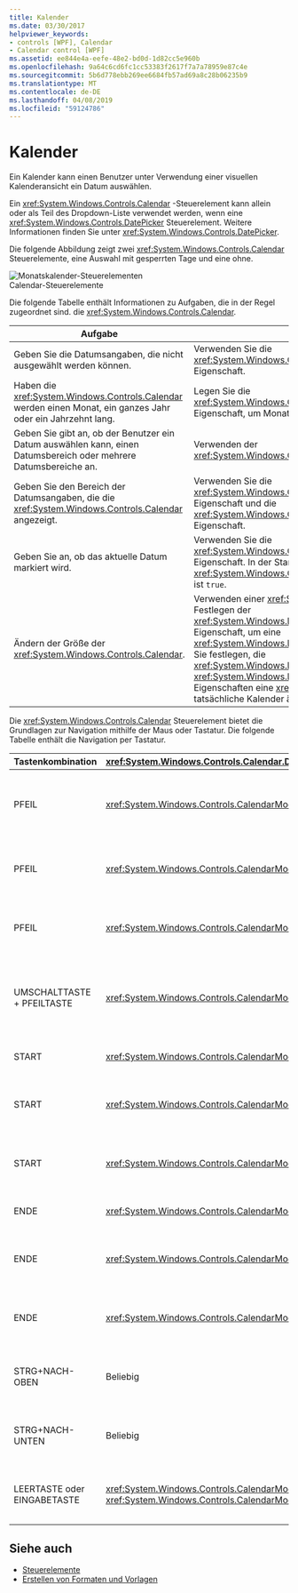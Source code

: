 ```yaml
---
title: Kalender
ms.date: 03/30/2017
helpviewer_keywords:
- controls [WPF], Calendar
- Calendar control [WPF]
ms.assetid: ee844e4a-eefe-48e2-bd0d-1d82cc5e960b
ms.openlocfilehash: 9a64c6cd6fc1cc53383f2617f7a7a78959e87c4e
ms.sourcegitcommit: 5b6d778ebb269ee6684fb57ad69a8c28b06235b9
ms.translationtype: MT
ms.contentlocale: de-DE
ms.lasthandoff: 04/08/2019
ms.locfileid: "59124786"
---
```

# <a name="calendar"></a>Kalender
Ein Kalender kann einen Benutzer unter Verwendung einer visuellen Kalenderansicht ein Datum auswählen.  
  
 Ein <xref:System.Windows.Controls.Calendar> -Steuerelement kann allein oder als Teil des Dropdown-Liste verwendet werden, wenn eine <xref:System.Windows.Controls.DatePicker> Steuerelement. Weitere Informationen finden Sie unter <xref:System.Windows.Controls.DatePicker>.  
  
 Die folgende Abbildung zeigt zwei <xref:System.Windows.Controls.Calendar> Steuerelemente, eine Auswahl mit gesperrten Tage und eine ohne.  
  
 ![Monatskalender-Steuerelementen](./media/ndp-calendarcontrols.png "NDP_CalendarControls")  
Calendar-Steuerelemente  
  
 Die folgende Tabelle enthält Informationen zu Aufgaben, die in der Regel zugeordnet sind. die <xref:System.Windows.Controls.Calendar>.  
  
|Aufgabe|Implementierung|  
|----------|--------------------|  
|Geben Sie die Datumsangaben, die nicht ausgewählt werden können.|Verwenden Sie die <xref:System.Windows.Controls.Calendar.BlackoutDates%2A>-Eigenschaft.|  
|Haben die <xref:System.Windows.Controls.Calendar> werden einen Monat, ein ganzes Jahr oder ein Jahrzehnt lang.|Legen Sie die <xref:System.Windows.Controls.Calendar.DisplayMode%2A> Eigenschaft, um Monat, Jahr oder Jahrzehnt.|  
|Geben Sie gibt an, ob der Benutzer ein Datum auswählen kann, einen Datumsbereich oder mehrere Datumsbereiche an.|Verwenden der <xref:System.Windows.Controls.Calendar.SelectionMode%2A>.|  
|Geben Sie den Bereich der Datumsangaben, die die <xref:System.Windows.Controls.Calendar> angezeigt.|Verwenden Sie die <xref:System.Windows.Controls.Calendar.DisplayDateStart%2A>-Eigenschaft und die <xref:System.Windows.Controls.Calendar.DisplayDateEnd%2A>-Eigenschaft.|  
|Geben Sie an, ob das aktuelle Datum markiert wird.|Verwenden Sie die <xref:System.Windows.Controls.Calendar.IsTodayHighlighted%2A>-Eigenschaft. In der Standardeinstellung <xref:System.Windows.Controls.Calendar.IsTodayHighlighted%2A> ist `true`.|  
|Ändern der Größe der <xref:System.Windows.Controls.Calendar>.|Verwenden einer <xref:System.Windows.Controls.Viewbox> oder Festlegen der <xref:System.Windows.FrameworkElement.LayoutTransform%2A> Eigenschaft, um eine <xref:System.Windows.Media.ScaleTransform>. Beachten Sie, dass Sie festlegen, die <xref:System.Windows.FrameworkElement.Width%2A> und <xref:System.Windows.FrameworkElement.Height%2A> Eigenschaften eine <xref:System.Windows.Controls.Calendar>, der tatsächliche Kalender ändert sich nicht auf seine Größe.|  
  
 Die <xref:System.Windows.Controls.Calendar> Steuerelement bietet die Grundlagen zur Navigation mithilfe der Maus oder Tastatur. Die folgende Tabelle enthält die Navigation per Tastatur.  
  
|Tastenkombination|<xref:System.Windows.Controls.Calendar.DisplayMode%2A>|Aktion|  
|---------------------|-----------------------------------------------------------------------------------------------------------------------------------------------------------|------------|  
|PFEIL|<xref:System.Windows.Controls.CalendarMode.Month>|Änderungen der <xref:System.Windows.Controls.Calendar.SelectedDate%2A> Eigenschaft Wenn die <xref:System.Windows.Controls.Calendar.SelectionMode%2A> Eigenschaft ist nicht festgelegt, um <xref:System.Windows.Controls.CalendarSelectionMode.None>.|  
|PFEIL|<xref:System.Windows.Controls.CalendarMode.Year>|Ändert den Monat des der <xref:System.Windows.Controls.Calendar.DisplayDate%2A> Eigenschaft. Beachten Sie, dass die <xref:System.Windows.Controls.Calendar.SelectedDate%2A> wird nicht geändert.|  
|PFEIL|<xref:System.Windows.Controls.CalendarMode.Decade>|Ändert das Jahr des der <xref:System.Windows.Controls.Calendar.DisplayDate%2A>. Beachten Sie, dass die <xref:System.Windows.Controls.Calendar.SelectedDate%2A> wird nicht geändert.|  
|UMSCHALTTASTE + PFEILTASTE|<xref:System.Windows.Controls.CalendarMode.Month>|Wenn <xref:System.Windows.Controls.Calendar.SelectionMode%2A> ist nicht festgelegt, um <xref:System.Windows.Controls.CalendarSelectionMode.SingleDate> oder <xref:System.Windows.Controls.CalendarSelectionMode.None>, den ausgewählten Datumsbereich erstreckt.|  
|START|<xref:System.Windows.Controls.CalendarMode.Month>|Änderungen der <xref:System.Windows.Controls.Calendar.SelectedDate%2A> auf den ersten Tag des aktuellen Monats.|  
|START|<xref:System.Windows.Controls.CalendarMode.Year>|Ändert den Monat des der <xref:System.Windows.Controls.Calendar.DisplayDate%2A> zum ersten Monat des Jahres. Die <xref:System.Windows.Controls.Calendar.SelectedDate%2A> wird nicht geändert.|  
|START|<xref:System.Windows.Controls.CalendarMode.Decade>|Ändert das Jahr des der <xref:System.Windows.Controls.Calendar.DisplayDate%2A> des ersten Jahres von den zehn Jahren. Die <xref:System.Windows.Controls.Calendar.SelectedDate%2A> wird nicht geändert.|  
|ENDE|<xref:System.Windows.Controls.CalendarMode.Month>|Änderungen der <xref:System.Windows.Controls.Calendar.SelectedDate%2A> bis zum letzten Tag des aktuellen Monats.|  
|ENDE|<xref:System.Windows.Controls.CalendarMode.Year>|Ändert den Monat des der <xref:System.Windows.Controls.Calendar.DisplayDate%2A> in den letzten Monat des Jahres. Die <xref:System.Windows.Controls.Calendar.SelectedDate%2A> wird nicht geändert.|  
|ENDE|<xref:System.Windows.Controls.CalendarMode.Decade>|Ändert das Jahr des der <xref:System.Windows.Controls.Calendar.DisplayDate%2A> auf das letzte Jahr von den zehn Jahren. Die <xref:System.Windows.Controls.Calendar.SelectedDate%2A> wird nicht geändert.|  
|STRG+NACH-OBEN|Beliebig|Wechselt zum nächsten größeren <xref:System.Windows.Controls.Calendar.DisplayMode%2A>. Wenn <xref:System.Windows.Controls.Calendar.DisplayMode%2A> bereits <xref:System.Windows.Controls.CalendarMode.Decade>, keine Aktion.|  
|STRG+NACH-UNTEN|Beliebig|Wechselt zum nächsten kleineren <xref:System.Windows.Controls.Calendar.DisplayMode%2A>. Wenn <xref:System.Windows.Controls.Calendar.DisplayMode%2A> bereits <xref:System.Windows.Controls.CalendarMode.Month>, keine Aktion.|  
|LEERTASTE oder EINGABETASTE|<xref:System.Windows.Controls.CalendarMode.Year> oder <xref:System.Windows.Controls.CalendarMode.Decade>|Switches <xref:System.Windows.Controls.Calendar.DisplayMode%2A> auf die <xref:System.Windows.Controls.CalendarMode.Month> oder <xref:System.Windows.Controls.CalendarMode.Year> durch das fokussierte Element dargestellt.|  
  
## <a name="see-also"></a>Siehe auch

- [Steuerelemente](index.md)
- [Erstellen von Formaten und Vorlagen](styling-and-templating.md)
